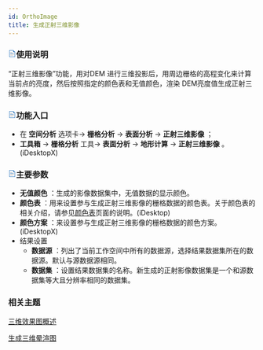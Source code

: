 ```yaml
---
id: OrthoImage
title: 生成正射三维影像
---
```

### ![](../../../img/read.gif)使用说明

“正射三维影像”功能，用对DEM 进行三维投影后，用周边栅格的高程变化来计算当前点的亮度，然后按照指定的颜色表和无值颜色，渲染
DEM亮度值生成正射三维影像。

### ![](../../img/read.gif)功能入口

  * 在 **空间分析** 选项卡-> **栅格分析** -> **表面分析** -> **正射三维影像** ；
  * **工具箱** -> **栅格分析** 工具-> **表面分析** -> **地形计算** -> **正射三维影像** 。(iDesktopX)

### ![](../../../img/read.gif)主要参数

  * **无值颜色** ：生成的影像数据集中，无值数据的显示颜色。
  * **颜色表** ：用来设置参与生成正射三维影像的栅格数据的颜色表。关于颜色表的相关介绍，请参见[颜色表](OrthoColorTable)页面的说明。(iDesktop)
  * **颜色方案** ：来设置参与生成正射三维影像的栅格数据的颜色方案。(iDesktopX)
  * 结果设置
    * **数据源** ：列出了当前工作空间中所有的数据源，选择结果数据集所在的数据源。默认与源数据源相同。
    * **数据集** ：设置结果数据集的名称。新生成的正射影像数据集是一个和源数据集等大且分辨率相同的数据集。

###  相关主题  

[三维效果图概述](AboutHillShade)  

[生成三维晕渲图](HillShade)

